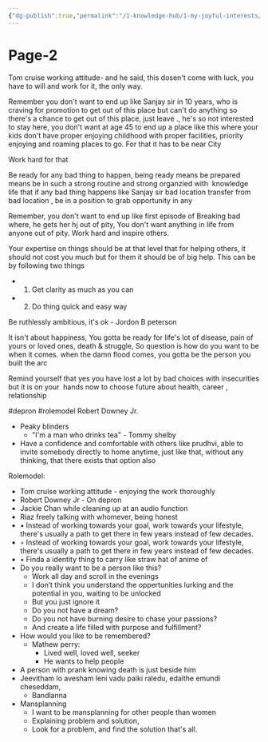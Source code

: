 ```yaml
---
{"dg-publish":true,"permalink":"/1-knowledge-hub/1-my-joyful-interests/self-help-phycology/notions-i-derirved/identity-building/page-2/","noteIcon":""}
---
```


# Page-2

Tom cruise working attitude- and he said, this dosen't come with luck, you have to will and work for it, the only way.

Remember you don't want to end up like Sanjay sir in 10 years, who is craving for promotion to get out of this place but can't do anything so there's a chance to get out of this place, just leave ., he's so not interested to stay here, you don't want at age 45 to end up a place like this where your kids don't have proper enjoying childhood with proper facilities, priority enjoying and roaming places to go. For that it has to be near City

Work hard for that

Be ready for any bad thing to happen, being ready means be prepared means be in such a strong routine and strong organzied with  knowledge life that if any bad thing happens like Sanjay sir bad location transfer from bad location , be in a position to grab opportunity in any

Remember, you don't want to end up like first episode of Breaking bad where, he gets her hj out of pity, You don't want anything in life from anyone out of pity. Work hard and inspire others.

Your expertise on things should be at that level that for helping others, it should not cost you much but for them it should be of big help. This can be by following two things

- 1. Get clarity as much as you can
- 2. Do thing quick and easy way

Be ruthlessly ambitious, it's ok - Jordon B peterson

It isn't about happiness, You gotta be ready for life's lot of disease, pain of yours or loved ones, death & struggle, So question is how do you want to be when it comes. when the damn flood comes, you gotta be the person you built the arc

Remind yourself that yes you have lost a lot by bad choices with insecurities but it is on your  hands now to choose future about health, career , relationship

#depron #rolemodel Robert Downey Jr.

- Peaky blinders
    - "I'm a man who drinks tea" - Tommy shelby
- Have a confidence and comfortable with others like prudhvi, able to invite somebody directly to home anytime, just like that, without any thinking, that there exists that option also

Rolemodel:

- Tom cruise working attitude - enjoying the work thoroughly
- Robert Downey Jr - On depron
- Jackie Chan while cleaning up at an audio function
- Riaz freely talking with whomever, being honest
- • Instead of working towards your goal, work towards your lifestyle, there's usually a path to get there in few years instead of few decades.
- ◦ Instead of working towards your goal, work towards your lifestyle, there's usually a path to get there in few years instead of few decades.
- • Finda a identity thing to carry like straw hat of anime of
- Do you really want to be a person like this?
    - Work all day and scroll in the evenings
    - I don’t think you understand the oppertunities lurking and the potential in you, waiting to be unlocked
    - But you just ignore it
    - Do you not have a dream?
    - Do you not have burning desire to chase your passions?
    - And create a life filled with purpose and fulfillment?
- How would you like to be remembered?
    - Mathew perry:
        - Lived well, loved well, seeker
        - He wants to help people
- A person with prank knowing death is just beside him
- Jeevitham lo avesham leni vadu paiki raledu, edaithe emundi cheseddam,
    - Bandlanna
- Mansplanning
    - I want to be mansplanning for other people than women
    - Explaining problem and solution,
    - Look for a problem, and find the solution that's all.